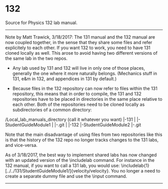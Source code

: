 # 132
Source for Physics 132 lab manual.

----
Note by Matt Trawick, 3/18/2017:
The 131 manual and the 132 manual are now coupled together, in the sense that they share some files and refer explicitely to each other.  If you want 132 to work, you need to have 131 cloned locally as well. This arose to avoid having two different versions of the same lab in the two repos.

- Any lab used by 131 and 132 will live in only one of those places, generally the one where it more naturally belongs.  (Mechanics stuff in 131, e&m in 132, and appendices in 131 by default.)

- Because files in the 132 repository can now refer to files within the 131 repository, this means that in order to compile, the 131 and 132 repositories have to be placed in directories in the same place relative to each other.  Both of the repositories need to be cloned locally as subdirectories of a common directory:

/Local_lab_manuals_directory (call it whatever you want)
  |-131
  |   |-StudentGuideModule1
  |   |-.git
  |
  |-132
      |-StudentGuideModule2
      |-.git
    
Note that the main disadvantage of using files from two repositories like this is that the history of the 132 repo no longer tracks changes to the 131 labs, and vice-versa.

As of 3/18/2017, the best way to implement shared labs has now changed with an updated version of the \includelab command. For instance in the 132 manual, if you want to call a 131 lab, you would use: \includelab{1}[../../131/StudentGuideModule1/]{velocity/velocity}.  You no longer a need to create a separate dummy file and use the \input command.

----
